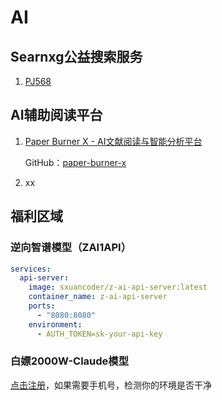 # AI

## Searnxg公益搜索服务

1. [PJ568](https://search.pj568.eu.org/)

## AI辅助阅读平台

1. [Paper Burner X - AI文献阅读与智能分析平台](https://paperburner.viwoplus.site/)

   GitHub：[paper-burner-x](https://github.com/Feather-2/paper-burner-x)

2. xx

## 福利区域

### 逆向智谱模型（ZAI1API）

~~~yaml
services:
  api-server:
    image: sxuancoder/z-ai-api-server:latest
    container_name: z-ai-api-server
    ports:
      - "8080:8080"
    environment:
      - AUTH_TOKEN=sk-your-api-key
~~~

### 白嫖2000W-Claude模型

[点击注册](https://app.factory.ai/)，如果需要手机号，检测你的环境是否干净